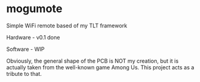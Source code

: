 # mogumote

Simple WiFi remote based of my TLT framework

Hardware - v0.1 done

Software - WIP

Obviously, the general shape of the PCB is NOT my creation, but it is actually taken from the well-known game Among Us. This project acts as a tribute to that.
